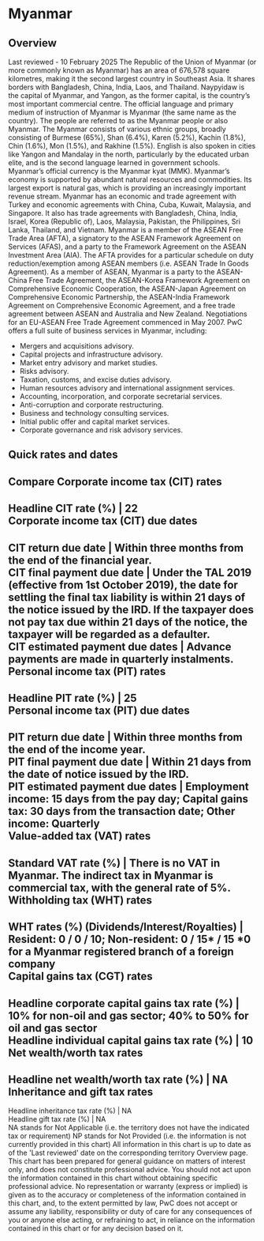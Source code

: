 # Myanmar
## Overview
Last reviewed - 10 February 2025
The Republic of the Union of Myanmar (or more commonly known as Myanmar) has an area of 676,578 square kilometres, making it the second largest country in Southeast Asia. It shares borders with Bangladesh, China, India, Laos, and Thailand. Naypyidaw is the capital of Myanmar, and Yangon, as the former capital, is the country’s most important commercial centre.
The official language and primary medium of instruction of Myanmar is Myanmar (the same name as the country). The people are referred to as the Myanmar people or also Myanmar. The Myanmar consists of various ethnic groups, broadly consisting of Burmese (65%), Shan (6.4%), Karen (5.2%), Kachin (1.8%), Chin (1.6%), Mon (1.5%), and Rakhine (1.5%). English is also spoken in cities like Yangon and Mandalay in the north, particularly by the educated urban elite, and is the second language learned in government schools.
Myanmar’s official currency is the Myanmar kyat (MMK).
Myanmar’s economy is supported by abundant natural resources and commodities. Its largest export is natural gas, which is providing an increasingly important revenue stream.
Myanmar has an economic and trade agreement with Turkey and economic agreements with China, Cuba, Kuwait, Malaysia, and Singapore. It also has trade agreements with Bangladesh, China, India, Israel, Korea (Republic of), Laos, Malaysia, Pakistan, the Philippines, Sri Lanka, Thailand, and Vietnam.
Myanmar is a member of the ASEAN Free Trade Area (AFTA), a signatory to the ASEAN Framework Agreement on Services (AFAS), and a party to the Framework Agreement on the ASEAN Investment Area (AIA). The AFTA provides for a particular schedule on duty reduction/exemption among ASEAN members (i.e. ASEAN Trade In Goods Agreement). As a member of ASEAN, Myanmar is a party to the ASEAN-China Free Trade Agreement, the ASEAN-Korea Framework Agreement on Comprehensive Economic Cooperation, the ASEAN-Japan Agreement on Comprehensive Economic Partnership, the ASEAN-India Framework Agreement on Comprehensive Economic Agreement, and a free trade agreement between ASEAN and Australia and New Zealand. Negotiations for an EU-ASEAN Free Trade Agreement commenced in May 2007.
PwC offers a full suite of business services in Myanmar, including:
  * Mergers and acquisitions advisory.
  * Capital projects and infrastructure advisory.
  * Market entry advisory and market studies.
  * Risks advisory.
  * Taxation, customs, and excise duties advisory.
  * Human resources advisory and international assignment services.
  * Accounting, incorporation, and corporate secretarial services.
  * Anti-corruption and corporate restructuring.
  * Business and technology consulting services.
  * Initial public offer and capital market services.
  * Corporate governance and risk advisory services.


## Quick rates and dates
Compare
Corporate income tax (CIT) rates   
---  
Headline CIT rate (%) |  22  
Corporate income tax (CIT) due dates   
---  
CIT return due date |  Within three months from the end of the financial year.  
CIT final payment due date |  Under the TAL 2019 (effective from 1st October 2019), the date for settling the final tax liability is within 21 days of the notice issued by the IRD. If the taxpayer does not pay tax due within 21 days of the notice, the taxpayer will be regarded as a defaulter.  
CIT estimated payment due dates |  Advance payments are made in quarterly instalments.  
Personal income tax (PIT) rates   
---  
Headline PIT rate (%) |  25  
Personal income tax (PIT) due dates   
---  
PIT return due date |  Within three months from the end of the income year.  
PIT final payment due date |  Within 21 days from the date of notice issued by the IRD.  
PIT estimated payment due dates |  Employment income: 15 days from the pay day; Capital gains tax: 30 days from the transaction date; Other income: Quarterly  
Value-added tax (VAT) rates   
---  
Standard VAT rate (%) |  There is no VAT in Myanmar. The indirect tax in Myanmar is commercial tax, with the general rate of 5%.  
Withholding tax (WHT) rates   
---  
WHT rates (%) (Dividends/Interest/Royalties) |  Resident: 0 / 0 / 10; Non-resident: 0 / 15* / 15 *0 for a Myanmar registered branch of a foreign company  
Capital gains tax (CGT) rates   
---  
Headline corporate capital gains tax rate (%) |  10% for non-oil and gas sector; 40% to 50% for oil and gas sector  
Headline individual capital gains tax rate (%) |  10  
Net wealth/worth tax rates   
---  
Headline net wealth/worth tax rate (%) |  NA  
Inheritance and gift tax rates   
---  
Headline inheritance tax rate (%) |  NA  
Headline gift tax rate (%) |  NA  
NA stands for Not Applicable (i.e. the territory does not have the indicated tax or requirement)
NP stands for Not Provided (i.e. the information is not currently provided in this chart) 
All information in this chart is up to date as of the 'Last reviewed' date on the corresponding territory Overview page. This chart has been prepared for general guidance on matters of interest only, and does not constitute professional advice. You should not act upon the information contained in this chart without obtaining specific professional advice. No representation or warranty (express or implied) is given as to the accuracy or completeness of the information contained in this chart, and, to the extent permitted by law, PwC does not accept or assume any liability, responsibility or duty of care for any consequences of you or anyone else acting, or refraining to act, in reliance on the information contained in this chart or for any decision based on it.
